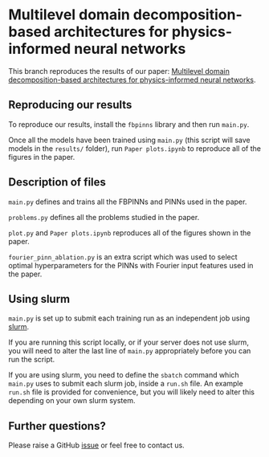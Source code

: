# Multilevel domain decomposition-based architectures for physics-informed neural networks

This branch reproduces the results of our paper: [Multilevel domain decomposition-based architectures for physics-informed neural networks](http://arxiv.org/abs/2306.05486).

## Reproducing our results

To reproduce our results, install the `fbpinns` library and then run `main.py`.

Once all the models have been trained using `main.py` (this script will save models in the `results/` folder), run `Paper plots.ipynb` to reproduce all of the figures in the paper.

## Description of files

`main.py` defines and trains all the FBPINNs and PINNs used in the paper.

`problems.py` defines all the problems studied in the paper.

`plot.py` and `Paper plots.ipynb` reproduces all of the figures shown in the paper.

`fourier_pinn_ablation.py` is an extra script which was used to select optimal hyperparameters for the PINNs with Fourier input features used in the paper.

## Using slurm

`main.py` is set up to submit each training run as an independent job using [slurm](https://slurm.schedmd.com/).

If you are running this script locally, or if your server does not use slurm, you will need to alter the last line of `main.py` appropriately before you can run the script.

If you are using slurm, you need to define the `sbatch` command which `main.py` uses to submit each slurm job, inside a `run.sh` file. An example `run.sh` file is provided for convenience, but you will likely need to alter this depending on your own slurm system.

## Further questions?

Please raise a GitHub [issue](https://github.com/benmoseley/FBPINNs/issues) or feel free to contact us.
